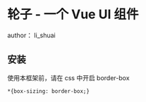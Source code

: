 # 轮子 - 一个 Vue UI 组件

author： li_shuai

## 安装

使用本框架前，请在 css 中开启 border-box

```
*{box-sizing: border-box;}
```